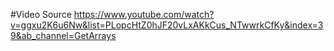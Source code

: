 #Video Source
https://www.youtube.com/watch?v=ggxu2K6u6Nw&list=PLopcHtZ0hJF20vLxAKkCus_NTwwrkCfKy&index=39&ab_channel=GetArrays
